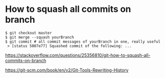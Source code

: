 # How to squash all commits on branch


```
$ git checkout master
$ git merge --squash yourBranch
$ git commit # all commit messages of yourBranch in one, really useful
 > [status 5007e77] Squashed commit of the following: ...
```

https://stackoverflow.com/questions/25356810/git-how-to-squash-all-commits-on-branch

https://git-scm.com/book/en/v2/Git-Tools-Rewriting-History
